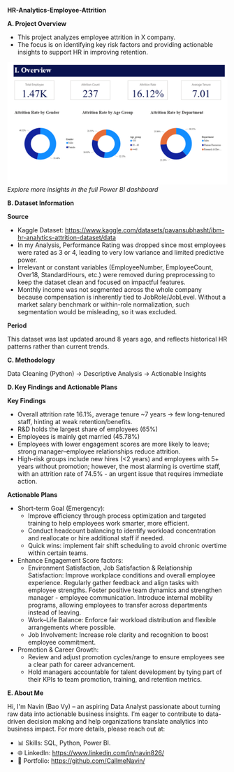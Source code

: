 **HR-Analytics-Employee-Attrition**

**A. Project Overview**

- This project analyzes employee attrition in X company.
- The focus is on identifying key risk factors and providing actionable insights to support HR in improving retention.

![Dashboard Overview](Dashboard/Overview.png)
_Explore more insights in the full Power BI dashboard_

**B. Dataset Information**

**Source**

- Kaggle Dataset: https://www.kaggle.com/datasets/pavansubhasht/ibm-hr-analytics-attrition-dataset/data
- In my Analysis, Performance Rating was dropped since most employees were rated as 3 or 4, leading to very low variance and limited predictive power.
- Irrelevant or constant variables (EmployeeNumber, EmployeeCount, Over18, StandardHours, etc.) were removed during preprocessing to keep the dataset clean and focused on impactful features.
- Monthly income was not segmented across the whole company because compensation is inherently tied to JobRole/JobLevel. Without a market salary benchmark or within-role normalization, such segmentation would be misleading, so it was excluded.

**Period**

This dataset was last updated around 8 years ago, and reflects historical HR patterns rather than current trends.

**C. Methodology**

Data Cleaning (Python) → Descriptive Analysis → Actionable Insights

**D. Key Findings and Actionable Plans**

**Key Findings**

- Overall attrition rate 16.1%, average tenure ~7 years → few long-tenured staff, hinting at weak retention/benefits.
- R&D holds the largest share of employees (65%)
- Employees is mainly get married (45.78%)
- Employees with lower engagement scores are more likely to leave; strong manager–employee relationships reduce attrition.
- High-risk groups include new hires (<2 years) and employees with 5+ years without promotion; however, the most alarming is overtime staff, with an attrition rate of 74.5% - an urgent issue that requires immediate action.

**Actionable Plans**

- Short-term Goal (Emergency):
  + Improve efficiency through process optimization and targeted training to help employees work smarter, more efficient.
  + Conduct headcount balancing to identify workload concentration and reallocate or hire additional staff if needed.
  + Quick wins: implement fair shift scheduling to avoid chronic overtime within certain teams.
- Enhance Engagement Score factors:
  + Environment Satisfaction, Job Satisfaction & Relationship Satisfaction:
    Improve workplace conditions and overall employee experience.
    Regularly gather feedback and align tasks with employee strengths.
    Foster positive team dynamics and strengthen manager - employee communication.
    Introduce internal mobility programs, allowing employees to transfer across departments instead of leaving.
  + Work–Life Balance: Enforce fair workload distribution and flexible arrangements where possible.
  + Job Involvement: Increase role clarity and recognition to boost employee commitment.
- Promotion & Career Growth:
  + Review and adjust promotion cycles/range to ensure employees see a clear path for career advancement.
  + Hold managers accountable for talent development by tying part of their KPIs to team promotion, training, and retention metrics.

**E. About Me**

Hi, I'm Navin (Bao Vy) – an aspiring Data Analyst passionate about turning raw data into actionable business insights. 
I’m eager to contribute to data-driven decision making and help organizations translate analytics into business impact. 
For more details, please reach out at: 

- 📊 Skills: SQL, Python, Power BI.  
- 🌐 LinkedIn: https://www.linkedin.com/in/navin826/
- 📂 Portfolio: https://github.com/CallmeNavin/  
